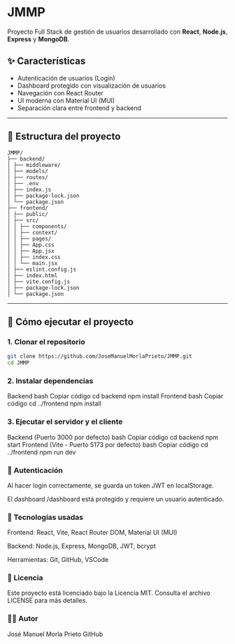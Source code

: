 # JMMP

Proyecto Full Stack de gestión de usuarios desarrollado con **React**, **Node.js**, **Express** y **MongoDB**.

## ✨ Características

- Autenticación de usuarios (Login)
- Dashboard protegido con visualización de usuarios
- Navegación con React Router
- UI moderna con Material UI (MUI)
- Separación clara entre frontend y backend

---

## 📁 Estructura del proyecto
```
JMMP/
├── backend/
│ ├── middleware/
│ ├── models/
│ ├── routes/
│ ├── .env
│ ├── index.js
│ ├── package-lock.json
│ └── package.json
├── frontend/
│ ├── public/
│ ├── src/
│ │ ├── components/
│ │ ├── context/
│ │ ├── pages/
│ │ ├── App.css
│ │ ├── App.jsx
│ │ ├── index.css
│ │ └── main.jsx
│ ├── eslint.config.js
│ ├── index.html
│ ├── vite.config.js
│ ├── package-lock.json
│ └── package.json

```
---

## 🚀 Cómo ejecutar el proyecto

### 1. Clonar el repositorio

```bash
git clone https://github.com/JoseManuelMorlaPrieto/JMMP.git
cd JMMP
```

### 2. Instalar dependencias
Backend
bash
Copiar código
cd backend
npm install
Frontend
bash
Copiar código
cd ../frontend
npm install

### 3. Ejecutar el servidor y el cliente
Backend (Puerto 3000 por defecto)
bash
Copiar código
cd backend
npm start
Frontend (Vite - Puerto 5173 por defecto)
bash
Copiar código
cd ../frontend
npm run dev

### 🔐 Autenticación
Al hacer login correctamente, se guarda un token JWT en localStorage.

El dashboard /dashboard está protegido y requiere un usuario autenticado.

### 🧪 Tecnologías usadas
Frontend: React, Vite, React Router DOM, Material UI (MUI)

Backend: Node.js, Express, MongoDB, JWT, bcrypt

Herramientas: Git, GitHub, VSCode

### 📝 Licencia
Este proyecto está licenciado bajo la Licencia MIT. Consulta el archivo LICENSE para más detalles.

### 👨‍💻 Autor
José Manuel Morla Prieto
GitHub
